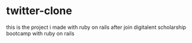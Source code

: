 # twitter-clone
this is the project i made with ruby on rails after join digitalent scholarship bootcamp with ruby on rails 
